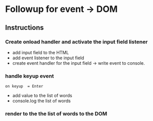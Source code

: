 # Followup for event -> DOM

## Instructions

### Create onload handler and activate the input field listener
  - add input field to the HTML
  - add event listener to the input field
  - create event handler for the input field -> write event to console. 
### handle keyup event
    on keyup  = Enter
 - add value to the list of words
 - console.log the list of words


### render to the the list of words to the DOM
